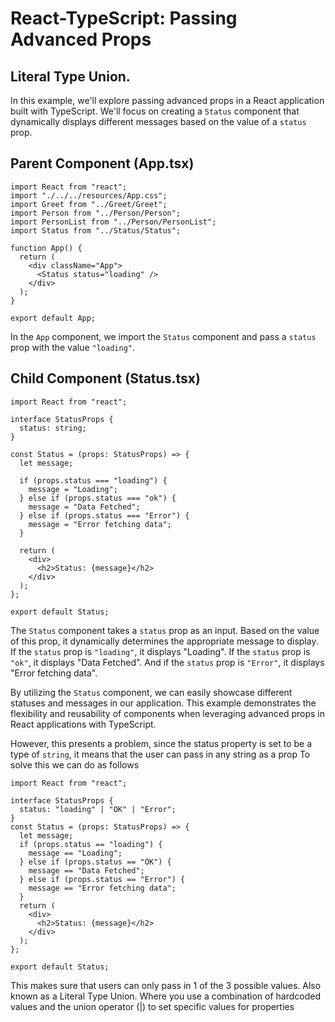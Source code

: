 # React-TypeScript: Passing Advanced Props

## Literal Type Union.

In this example, we'll explore passing advanced props in a React application built with TypeScript. We'll focus on creating a `Status` component that dynamically displays different messages based on the value of a `status` prop.

## Parent Component (App.tsx)

```tsx
import React from "react";
import "./../../resources/App.css";
import Greet from "../Greet/Greet";
import Person from "../Person/Person";
import PersonList from "../Person/PersonList";
import Status from "../Status/Status";

function App() {
  return (
    <div className="App">
      <Status status="loading" />
    </div>
  );
}

export default App;
```

In the `App` component, we import the `Status` component and pass a `status` prop with the value `"loading"`.

## Child Component (Status.tsx)

```tsx
import React from "react";

interface StatusProps {
  status: string;
}

const Status = (props: StatusProps) => {
  let message;

  if (props.status === "loading") {
    message = "Loading";
  } else if (props.status === "ok") {
    message = "Data Fetched";
  } else if (props.status === "Error") {
    message = "Error fetching data";
  }

  return (
    <div>
      <h2>Status: {message}</h2>
    </div>
  );
};

export default Status;
```

The `Status` component takes a `status` prop as an input. Based on the value of this prop, it dynamically determines the appropriate message to display. If the `status` prop is `"loading"`, it displays "Loading". If the `status` prop is `"ok"`, it displays "Data Fetched". And if the `status` prop is `"Error"`, it displays "Error fetching data".

By utilizing the `Status` component, we can easily showcase different statuses and messages in our application. This example demonstrates the flexibility and reusability of components when leveraging advanced props in React applications with TypeScript.

However, this presents a problem, since the status property is set to be a type of `string`, it means that the user can pass in any string as a prop
To solve this we can do as follows

```tsx
import React from "react";

interface StatusProps {
  status: "loading" | "OK" | "Error";
}
const Status = (props: StatusProps) => {
  let message;
  if (props.status == "loading") {
    message == "Loading";
  } else if (props.status == "OK") {
    message == "Data Fetched";
  } else if (props.status == "Error") {
    message == "Error fetching data";
  }
  return (
    <div>
      <h2>Status: {message}</h2>
    </div>
  );
};

export default Status;
```
This makes sure that users can only pass in 1 of the 3 possible values. Also known as a Literal Type Union. Where you use a combination of hardcoded values and the union operator (|) to set specific  values for properties
